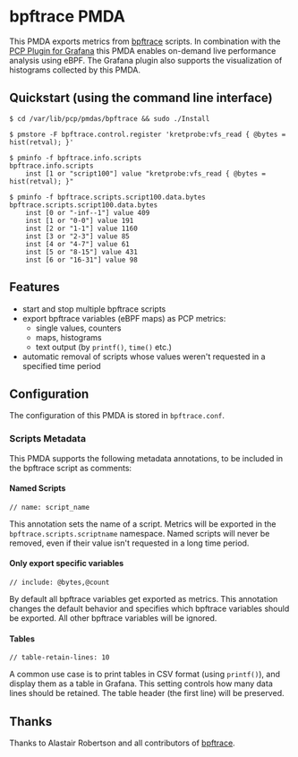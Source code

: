 # bpftrace PMDA
This PMDA exports metrics from [bpftrace](https://github.com/iovisor/bpftrace) scripts.
In combination with the [PCP Plugin for Grafana](https://github.com/performancecopilot/grafana-pcp) this PMDA enables on-demand live performance analysis using eBPF.
The Grafana plugin also supports the visualization of histograms collected by this PMDA.

## Quickstart (using the command line interface)
```
$ cd /var/lib/pcp/pmdas/bpftrace && sudo ./Install

$ pmstore -F bpftrace.control.register 'kretprobe:vfs_read { @bytes = hist(retval); }'

$ pminfo -f bpftrace.info.scripts
bpftrace.info.scripts
    inst [1 or "script100"] value "kretprobe:vfs_read { @bytes = hist(retval); }"

$ pminfo -f bpftrace.scripts.script100.data.bytes
bpftrace.scripts.script100.data.bytes
    inst [0 or "-inf--1"] value 409
    inst [1 or "0-0"] value 191
    inst [2 or "1-1"] value 1160
    inst [3 or "2-3"] value 85
    inst [4 or "4-7"] value 61
    inst [5 or "8-15"] value 431
    inst [6 or "16-31"] value 98
```

## Features
* start and stop multiple bpftrace scripts
* export bpftrace variables (eBPF maps) as PCP metrics:
  * single values, counters
  * maps, histograms
  * text output (by `printf()`, `time()` etc.)
* automatic removal of scripts whose values weren't requested in a specified time period

## Configuration
The configuration of this PMDA is stored in `bpftrace.conf`.

### Scripts Metadata
This PMDA supports the following metadata annotations, to be included in the bpftrace script as comments:

#### Named Scripts
```
// name: script_name
```
This annotation sets the name of a script.
Metrics will be exported in the `bpftrace.scripts.scriptname` namespace.
Named scripts will never be removed, even if their value isn't requested in a long time period.

#### Only export specific variables
```
// include: @bytes,@count
```
By default all bpftrace variables get exported as metrics.
This annotation changes the default behavior and specifies which bpftrace variables should be exported.
All other bpftrace variables will be ignored.

#### Tables
```
// table-retain-lines: 10
```
A common use case is to print tables in CSV format (using `printf()`), and display them as a table in Grafana.
This setting controls how many data lines should be retained. The table header (the first line) will be preserved.

## Thanks
Thanks to Alastair Robertson and all contributors of [bpftrace](https://github.com/iovisor/bpftrace/graphs/contributors).
